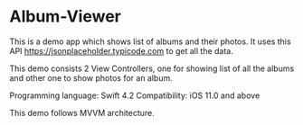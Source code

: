 # Album-Viewer

This is a demo app which shows list of albums and their photos.
It uses this API https://jsonplaceholder.typicode.com to get all the data.

This demo consists 2 View Controllers, one for showing list of all the albums and other one to show photos for an album.

Programming language: Swift 4.2
Compatibility: iOS 11.0 and above

This demo follows MVVM architecture.
